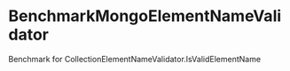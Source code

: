 # BenchmarkMongoElementNameValidator
Benchmark for CollectionElementNameValidator.IsValidElementName
